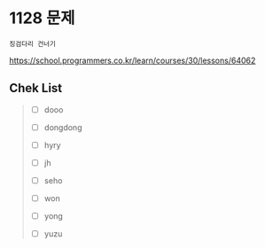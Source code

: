 # 1128 문제

```
징검다리 건너기
```

https://school.programmers.co.kr/learn/courses/30/lessons/64062

## Chek List

> - [ ] dooo
> 
> - [ ] dongdong
> 
> - [ ] hyry
> 
> - [ ] jh
> 
> - [ ] seho
> 
> - [ ] won
> 
> - [ ] yong
> 
> - [ ] yuzu
